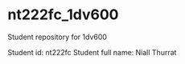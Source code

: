 # nt222fc_1dv600
Student repository for 1dv600

Student id: nt222fc
Student full name: Niall Thurrat